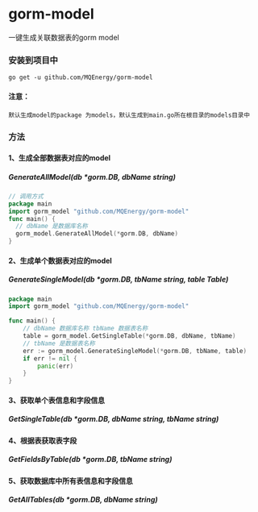 # gorm-model
一键生成关联数据表的gorm model 

### 安装到项目中
```shell script
go get -u github.com/MQEnergy/gorm-model
```
#### 注意：
```
默认生成model的package 为models，默认生成到main.go所在根目录的models目录中
```

### 方法

#### 1、生成全部数据表对应的model 
##### GenerateAllModel(db *gorm.DB, dbName string) 
```go
// 调用方式
package main
import gorm_model "github.com/MQEnergy/gorm-model"
func main() {
  // dbName 是数据库名称
  gorm_model.GenerateAllModel(*gorm.DB, dbName)
}
```

#### 2、生成单个数据表对应的model 
##### GenerateSingleModel(db *gorm.DB, tbName string, table Table) 
```go
package main
import gorm_model "github.com/MQEnergy/gorm-model"

func main() {
	// dbName 数据库名称 tbName 数据表名称
    table = gorm_model.GetSingleTable(*gorm.DB, dbName, tbName)
    // tbName 是数据表名称
    err := gorm_model.GenerateSingleModel(*gorm.DB, tbName, table)
    if err != nil {
        panic(err)
    }
}
```
#### 3、获取单个表信息和字段信息 
##### GetSingleTable(db *gorm.DB, dbName string, tbName string) 
#### 4、根据表获取表字段 
##### GetFieldsByTable(db *gorm.DB, tbName string) 
#### 5、获取数据库中所有表信息和字段信息 
##### GetAllTables(db *gorm.DB, dbName string) 

